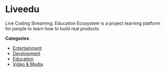 # Liveedu


Live Coding Streaming.  Education Ecosystem is a project learning platform for people to learn how to build real products



**Categories**:
- [Entertainment](https://github.com/apis-list/apis-list#entertainment)
- [Development](https://github.com/apis-list/apis-list#development)
- [Education](https://github.com/apis-list/apis-list#education)
- [Video & Media](https://github.com/apis-list/apis-list#video-and-media)







